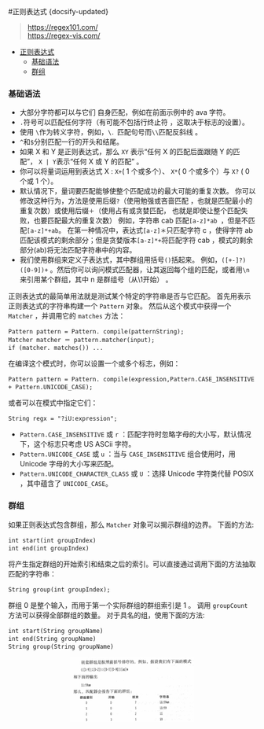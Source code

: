 #正则表达式
{docsify-updated}
> https://regex101.com/  
> https://regex-vis.com/

- [正则表达式](#正则表达式)
	- [基础语法](#基础语法)
	- [群组](#群组)


### 基础语法
+ 大部分字符都可以与它们 自身匹配，例如在前面示例中的 ava 字符。
+ `.`符号可以匹配任何字符（有可能不包括行终止符 ，这取决于标志的设置）。
+ 使用 `\`作为转义字符，例如，`\．`匹配句号而`\\`匹配反斜线 。
+ `^`和`$`分别匹配一行的开头和结尾。
+ 如果 X 和 Y 是正则表达式，那么 `XY` 表示“任何 X 的匹配后面跟随 Y 的匹配”， `X | Y`表示“任何 X 或 Y 的匹配” 。
+ 你可以将量词运用到表达式 X : `X+`( 1 个或多个）、 `X*`( 0 个或多个）与 `X?` ( 0 个或 1 个）。
+ 默认情况下，量词要匹配能够使整个匹配成功的最大可能的重复次数。 你可以修改这种行为，方法是使用后缀`?`（使用勉强或吝啬匹配 ，也就是匹配最小的重复次数）或使用后缀`＋`（使用占有或贪婪匹配， 也就是即使让整个匹配失败，也要匹配最大的重复次数）
	例如，字符串 cab 匹配`[a-z]*ab `，但是不匹配`[a-z]*+ab`。 在第一种情况中，表达式`[a-z]＊`只匹配字符 c ，使得字符 ab 匹配该模式的剩余部分；但是贪婪版本`[a-z]*+`将匹配字符 cab ，模式的剩余部分(ab)将无法匹配字符串中的内容。
+ 我们使用群组来定义子表达式，其中群组用括号`()`括起来。 例如，`([+-]?)([0-9])+` 。然后你可以询问模式匹配器，让其返回每个组的匹配，或者用`\n` 来引用某个群组，其中 n 是群组号（从\1开始） 。


正则表达式的最简单用法就是测试某个特定的字符串是否与它匹配。 首先用表示正则表达式的字符串构建一个 `Pattern` 对象。 然后从这个模式中获得一个 `Matcher` ，并调用它的 `matches` 方法：
```
Pattern pattern = Pattern. compile(patternString); 
Matcher matcher ＝ pattern.matcher(input);
if (matcher. matches()) ...
```
在编译这个模式时，你可以设置一个或多个标志，例如：
```
Pattern pattern = Pattern. compile(expression,Pattern.CASE_INSENSITIVE 
+ Pattern.UNICODE_CASE);
```
或者可以在模式中指定它们：
```
String regx = "?iU:expression";
```

+ `Pattern.CASE_INSENSITIVE` 或 `r` ：匹配字符时忽略字母的大小写，默认情况下，这个标志只考虑 US ASCii 字符。
+ `Pattern.UNICODE_CASE` 或 `u` ：当与 `CASE_INSENSITIVE` 组合使用时，用 Unicode 字母的大小写来匹配。
+ `Pattern.UNICODE_CHARACTER_CLASS` 或 `U` ：选择 Unicode 字符类代替 POSIX ，其中蕴含了 `UNICODE_CASE`。

### 群组
如果正则表达式包含群组，那么 `Matcher` 对象可以揭示群组的边界。 下面的方法:
```
int start(int groupIndex)
int end(int groupIndex)
```
将产生指定群组的开始索引和结束之后的索引。可以直接通过调用下面的方法抽取匹配的字符串：
```
String group(int groupIndex);
```
群组 0 是整个输入，而用于第一个实际群组的群组索引是 1 。 调用 `groupCount` 方法可以获得全部群组的数量。 对于具名的组，使用下面的方法:
```
int start(String groupName)
int end(String groupName)
String group(String groupName)
```

<center><img src="pics/regex-group.png" width="50%"></center>
